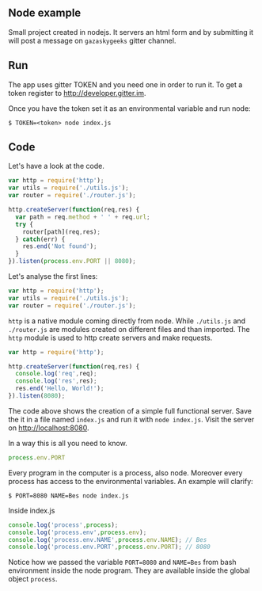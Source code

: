 ## Node example

Small project created in nodejs. It servers an html form and by submitting it will
post a message on `gazaskygeeks` gitter channel.

## Run

The app uses gitter TOKEN and you need one in order to run it. To get a token
register to http://developer.gitter.im.

Once you have the token set it as an environmental variable and run node:

```
$ TOKEN=<token> node index.js 
```

## Code

Let's have a look at the code.

```js
var http = require('http');
var utils = require('./utils.js');
var router = require('./router.js');

http.createServer(function(req,res) {
  var path = req.method + ' ' + req.url;
  try {
    router[path](req,res);
  } catch(err) {
    res.end('Not found');
  }
}).listen(process.env.PORT || 8080);
```

Let's analyse the first lines:

```js
var http = require('http');
var utils = require('./utils.js');
var router = require('./router.js');
```

`http` is a native module coming directly from node. While `./utils.js` and 
`./router.js` are modules created on different files and than imported.
The `http` module is used to http create servers and make requests.

```js
var http = require('http');

http.createServer(function(req,res) {
  console.log('req',req);
  console.log('res',res);
  res.end('Hello, World!');
}).listen(8080);
```

The code above shows the creation of a simple full functional server. Save the it
in a file named `index.js` and run it with `node index.js`. Visit the server on
[http://localhost:8080](http://localhost:8080).

In a way this is all you need to know.

```js
process.env.PORT
```

Every program in the computer is a process, also node. Moreover every process
has access to the environmental variables. An example will clarify:

```
$ PORT=8080 NAME=Bes node index.js
```

Inside index.js

```js
console.log('process',process);
console.log('process.env',process.env);
console.log('process.env.NAME',process.env.NAME); // Bes
console.log('process.env.PORT',process.env.PORT); // 8080
```

Notice how we passed the variable `PORT=8080` and `NAME=Bes` from bash environment
inside the node program. They are available inside the global object `process`.